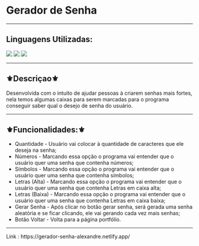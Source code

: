 <h1>Gerador de Senha</h1>
<hr>
<h2>Linguagens Utilizadas:</h2>

<div style="display: inline_block">
  <img src="https://img.shields.io/badge/HTML5-E34F26?style=for-the-badge&logo=html5&logoColor=white"></img> 
  <img src="https://img.shields.io/badge/CSS3-1572B6?style=for-the-badge&logo=css3&logoColor=white"></img>
  <img src="https://img.shields.io/badge/JavaScript-F7DF1E?style=for-the-badge&logo=javascript&logoColor=black"></img>
 
 
</div>



<hr>
<h2>⚜️Descriçao⚜️</h2>
<p>Desenvolvida com o intuito de ajudar pessoas à criarem senhas mais fortes, nela temos algumas caixas para serem marcadas para o programa conseguir saber qual o desejo de senha do usuário. </p>
<hr>
<h2>⚜️Funcionalidades:⚜️</h2>
<ul>
<li>Quantidade - Usuário vai colocar à quantidade de caracteres que ele deseja na senha;</li>
<li>Números - Marcando essa opção o programa vai entender que o usuário quer uma senha que contenha números;</li>
<li>Símbolos - Marcando essa opção o programa vai entender que o usuário quer uma senha que contenha símbolos;</li>
<li>Letras (Alta) - Marcando essa opção o programa vai entender que o usuário quer uma senha que contenha Letras em caixa alta;</li>
<li>Letras (Baixa) - Marcando essa opção o programa vai entender que o usuário quer uma senha que contenha Letras em caixa baixa;</li>
 <li>Gerar Senha - Após clicar no botão gerar senha, será gerada uma senha aleatória e se ficar clicando, ele vai gerando cada vez mais senhas;</li>
<li>Botão Voltar - Volta para a página portfólio.</li>
</ul>
<hr>
Link : https://gerador-senha-alexandre.netlify.app/
